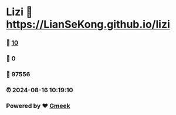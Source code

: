 # Lizi :link: https://LianSeKong.github.io/lizi 
### :page_facing_up: [10](https://LianSeKong.github.io/lizi/tag.html) 
### :speech_balloon: 0 
### :hibiscus: 97556 
### :alarm_clock: 2024-08-16 10:19:10 
### Powered by :heart: [Gmeek](https://github.com/Meekdai/Gmeek)
